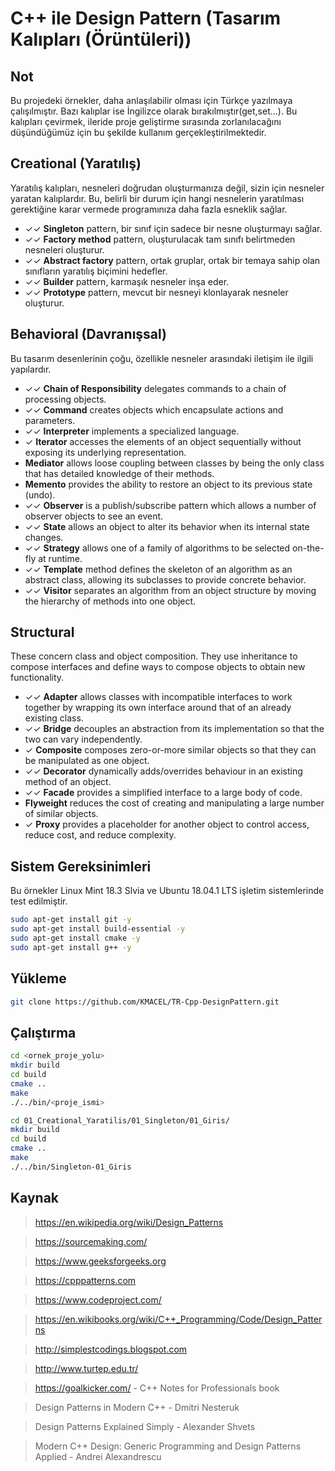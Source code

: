 # C++ ile Design Pattern (Tasarım Kalıpları (Örüntüleri))

## Not
Bu projedeki örnekler, daha anlaşılabilir olması için Türkçe yazılmaya çalışılmıştır. Bazı kalıplar ise İngilizce olarak bırakılmıştır(get,set...). Bu kalıpları çevirmek, ileride proje geliştirme sırasında zorlanılacağını düşündüğümüz için bu şekilde kullanım gerçekleştirilmektedir. 

## **Creational** (Yaratılış)

Yaratılış kalıpları, nesneleri doğrudan oluşturmanıza değil, sizin için nesneler yaratan kalıplardır. Bu, belirli bir durum için hangi nesnelerin yaratılması gerektiğine karar vermede programınıza daha fazla esneklik sağlar.

* ✓✓ **Singleton** pattern,  bir sınıf için sadece bir nesne oluşturmayı sağlar.
* ✓✓ **Factory method** pattern, oluşturulacak tam sınıfı belirtmeden nesneleri oluşturur.
* ✓✓ **Abstract factory**  pattern, ortak gruplar, ortak bir temaya sahip olan sınıfların yaratılış biçimini hedefler.
* ✓✓ **Builder** pattern, karmaşık nesneler inşa eder.
* ✓✓ **Prototype** pattern, mevcut bir nesneyi klonlayarak nesneler oluşturur.

## **Behavioral** (Davranışsal)

Bu tasarım desenlerinin çoğu, özellikle nesneler arasındaki iletişim ile ilgili yapılardır.

* ✓✓ **Chain of Responsibility** delegates commands to a chain of processing objects.
* ✓✓ **Command** creates objects which encapsulate actions and parameters.
* ✓✓ **Interpreter** implements a specialized language.
* ✓ **Iterator** accesses the elements of an object sequentially without exposing its underlying representation.
* **Mediator** allows loose coupling between classes by being the only class that has detailed knowledge of their methods.
* **Memento** provides the ability to restore an object to its previous state (undo).
* ✓✓ **Observer** is a publish/subscribe pattern which allows a number of observer objects to see an event.
* ✓✓ **State** allows an object to alter its behavior when its internal state changes.
* ✓✓ **Strategy** allows one of a family of algorithms to be selected on-the-fly at runtime.
* ✓✓ **Template** method defines the skeleton of an algorithm as an abstract class, allowing its subclasses to provide concrete behavior.
* ✓✓ **Visitor** separates an algorithm from an object structure by moving the hierarchy of methods into one object.

## **Structural**
These concern class and object composition. They use inheritance to compose interfaces and define ways to compose objects to obtain new functionality.

* ✓✓ **Adapter** allows classes with incompatible interfaces to work together by wrapping its own interface around that of an already existing class.
* ✓✓ **Bridge** decouples an abstraction from its implementation so that the two can vary independently.
* ✓ **Composite** composes zero-or-more similar objects so that they can be manipulated as one object.
* ✓✓ **Decorator** dynamically adds/overrides behaviour in an existing method of an object.
* ✓✓ **Facade** provides a simplified interface to a large body of code.
* **Flyweight** reduces the cost of creating and manipulating a large number of similar objects.
* ✓ **Proxy** provides a placeholder for another object to control access, reduce cost, and reduce complexity.

## **Sistem Gereksinimleri**
Bu örnekler Linux Mint 18.3 Slvia ve Ubuntu 18.04.1 LTS işletim sistemlerinde test edilmiştir.

```bash
sudo apt-get install git -y
sudo apt-get install build-essential -y
sudo apt-get install cmake -y
sudo apt-get install g++ -y
```
## **Yükleme**
```bash
git clone https://github.com/KMACEL/TR-Cpp-DesignPattern.git
```
## **Çalıştırma**
```bash
cd <ornek_proje_yolu>
mkdir build
cd build
cmake ..
make
./../bin/<proje_ismi>
```

```bash
cd 01_Creational_Yaratilis/01_Singleton/01_Giris/
mkdir build
cd build
cmake ..
make
./../bin/Singleton-01_Giris
```

## **Kaynak**
> https://en.wikipedia.org/wiki/Design_Patterns 

> https://sourcemaking.com/

> https://www.geeksforgeeks.org

> https://cpppatterns.com

> https://www.codeproject.com/

> https://en.wikibooks.org/wiki/C++_Programming/Code/Design_Patterns

> http://simplestcodings.blogspot.com

> http://www.turtep.edu.tr/

> https://goalkicker.com/ - C++ Notes for Professionals book

> Design Patterns in Modern C++ - Dmitri Nesteruk

> Design Patterns Explained Simply - Alexander Shvets

> Modern C++ Design: Generic Programming and Design Patterns Applied - Andrei Alexandrescu
